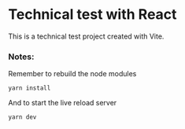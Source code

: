 # Technical test with React

This is a technical test project created with Vite.

### Notes:
Remember to rebuild the node modules
```
yarn install
```

And to start the live reload server
```
yarn dev
```